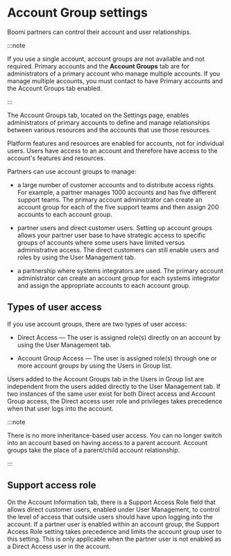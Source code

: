 # Account Group settings 

<head>
  <meta name="guidename" content="Platform"/>
  <meta name="context" content="GUID-194BB629-ACD1-40EF-A962-8B80A342B16E"/>
</head>


Boomi partners can control their account and user relationships.

:::note 

If you use a single account, account groups are not available and not required. Primary accounts and the **Account Groups** tab are for administrators of a primary account who manage multiple accounts. If you manage multiple accounts, you must contact to have Primary accounts and the Account Groups tab enabled.

:::

The Account Groups tab, located on the Settings page, enables administrators of primary accounts to define and manage relationships between various resources and the accounts that use those resources.

Platform features and resources are enabled for accounts, not for individual users. Users have access to an account and therefore have access to the account's features and resources.

Partners can use account groups to manage:

-   a large number of customer accounts and to distribute access rights. For example, a partner manages 1000 accounts and has five different support teams. The primary account administrator can create an account group for each of the five support teams and then assign 200 accounts to each account group.

-   partner users and direct customer users. Setting up account groups allows your partner user base to have strategic access to specific groups of accounts where some users have limited versus administrative access. The direct customers can still enable users and roles by using the User Management tab.

-   a partnership where systems integrators are used. The primary account administrator can create an account group for each systems integrator and assign the appropriate accounts to each account group.


## Types of user access 

If you use account groups, there are two types of user access:

-   Direct Access — The user is assigned role\(s\) directly on an account by using the User Management tab.

-   Account Group Access — The user is assigned role\(s\) through one or more account groups by using the Users in Group list.


Users added to the Account Groups tab in the Users in Group list are independent from the users added directly to the User Management tab. If two instances of the same user exist for both Direct access and Account Group access, the Direct access user role and privileges takes precedence when that user logs into the account.

:::note 

There is no more inheritance-based user access. You can no longer switch into an account based on having access to a parent account. Account groups take the place of a parent/child account relationship.

:::

## Support access role 

On the Account Information tab, there is a Support Access Role field that allows direct customer users, enabled under User Management, to control the level of access that outside users should have upon logging into the account. If a partner user is enabled within an account group, the Support Access Role setting takes precedence and limits the account group user to this setting. This is only applicable when the partner user is not enabled as a Direct Access user in the account.